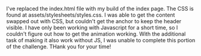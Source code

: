 I've replaced the index.html file with my build of the index page. The CSS is found at assets/stylesheets/styles.css. I was able to get the content swapped out with CSS, but couldn't get the anchor to keep the header visible. I have only been working with Javascript for a short time, so I couldn't figure out how to get the animation working. With the additional task of making it also work without JS, I was unable to complete this portion of the challenge. THank you for your time!
